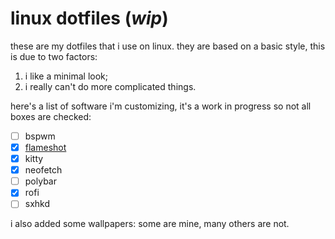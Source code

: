 # **linux dotfiles** (_wip_)

these are my dotfiles that i use on linux. they are based on a basic style, this is due to two factors:
1. i like a minimal look;
1. i really can't do more complicated things.

here's a list of software i'm customizing, it's a work in progress so not all boxes are checked:
+ [ ] bspwm
+ [x] <u>flameshot</u>
+ [x] kitty
+ [x] neofetch
+ [ ] polybar
+ [x] rofi
+ [ ] sxhkd

i also added some wallpapers: some are mine, many others are not.
